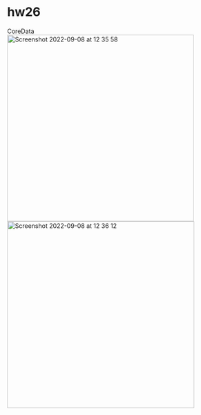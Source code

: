 # hw26
CoreData<br>
<img width="432" alt="Screenshot 2022-09-08 at 12 35 58" src="https://user-images.githubusercontent.com/8162718/189644098-3e0d9e5f-8fd6-4f93-a389-28b076d0da0b.png">
<img width="433" alt="Screenshot 2022-09-08 at 12 36 12" src="https://user-images.githubusercontent.com/8162718/189644148-b9344b3d-1c36-402f-bf21-e0cda938ffa4.png">
